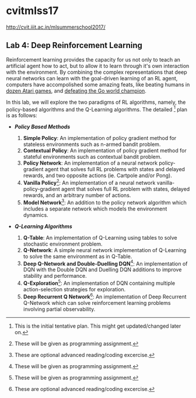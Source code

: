 # cvitmlss17
http://cvit.iiit.ac.in/mlsummerschool2017/

## Lab 4: Deep Reinforcement Learning
Reinforcement learning provides the capacity for us not only to teach an artificial agent how to act, but to allow it to learn through it's own interaction with the environment. By combining the complex representations that deep neural networks can learn with the goal-driven learning of an RL agent, computers have accompolished some amazing feats, like beating humans in [dozen Atari games](https://deepmind.com/research/dqn/), and [defeating the Go world champion](https://deepmind.com/research/alphago/).

In this lab, we will explore the two paradigms of RL algorithms, namely, the policy-based algorithms and the Q-Learning algorithms. The detailed [^1] plan is as follows:

+ **_Policy Based Methods_**
    1. **Simple Policy**: An implementation of policy gradient method for stateless environments such as n-armed bandit problem. 
    2. **Contextual Policy**: An implementation of policy gradient method for stateful environments such as contextual bandit problem.
    3. **Policy Network**: An implementation of a neural network policy-gradient agent that solves full RL problems with states and delayed rewards, and two opposite actions (ie. Cartpole and/or Pong).
    4. **Vanilla Policy**[^2]: An implementation of a neural network vanilla-policy-gradient agent that solves full RL problem with states, delayed rewards, and an arbitrary number of actions.
    5. **Model Network**[^3]: An addition to the policy network algorithm which includes a separate network which models the environment dynamics.

+ **_Q-Learning Algorithms_**
    1. **Q-Table**: An implementation of Q-Learning using tables to solve stochastic environment problem.
    2. **Q-Network**: A simple neural network implementation of Q-Learning to solve the same environment as in Q-Table.
    3. **Deep Q-Network and Double-Duelling DQN**[^2]: An implementation of DQN with the Double DQN and Duelling DQN additions to improve stability and performance.
    4. **Q-Exploration**[^2]: An implementation of DQN containing multiple action-selection strategies for exploration.
    5. **Deep Recurrent Q Network**[^3]: An implementation of Deep Recurrent Q-Network which can solve reinforcement learning problems involving partial observability.

[^1]: This is the initial tentative plan. This might get updated/changed later on.

[^2]: These will be given as programming assignment.

[^3]: These are optional advanced reading/coding excercise.

